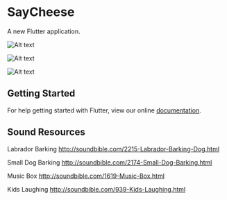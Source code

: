 # SayCheese

A new Flutter application.

![Alt text](https://i.imgur.com/HzTcS3j.png "SayCheese Sound Off")

![Alt text](https://i.imgur.com/pK4PSJc.png "SayCheese Sound On")

![Alt text](https://i.imgur.com/S8ROLjT.png "SayCheese Sound Options")

## Getting Started

For help getting started with Flutter, view our online
[documentation](https://flutter.io/).

## Sound Resources
Labrador Barking
http://soundbible.com/2215-Labrador-Barking-Dog.html

Small Dog Barking
http://soundbible.com/2174-Small-Dog-Barking.html

Music Box
http://soundbible.com/1619-Music-Box.html

Kids Laughing
http://soundbible.com/939-Kids-Laughing.html
